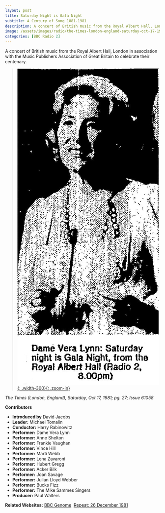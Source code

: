 ```yaml
---
layout: post
title: Saturday Night is Gala Night
subtitle: A Century of Song 1881-1981
description: A concert of British music from the Royal Albert Hall, London in association with the Music Publishers Association of Great Britain to celebrate their centenary.
image: /assets/images/radio/the-times-london-england-saturday-oct-17-1981-pg-27-issue.jpg
categories: [BBC Radio 2]
---
```


A concert of British music from the Royal Albert Hall, London in association with the Music Publishers Association of Great Britain to celebrate their centenary.

> [![](/assets/images/radio/the-times-london-england-saturday-oct-17-1981-pg-27-issue.jpg){: .width-300}{: .zoom-in}](/assets/images/radio/the-times-london-england-saturday-oct-17-1981-pg-27-issue.jpg)

<cite>The Times (London, England), Saturday, Oct 17, 1981; pg. 27; Issue 61058</cite>

**Contributors**
* **Introduced by** David Jacobs
* **Leader:** Michael Tomalin
* **Conductor:** Harry Rabinowitz
* **Performer:** Dame Vera Lynn
* **Performer:** Anne Shelton
* **Performer:** Frankie Vaughan
* **Performer:** Vince Hill
* **Performer:** Marti Webb
* **Performer:** Lena Zavaroni
* **Performer:** Hubert Gregg
* **Performer:** Acker Bilk
* **Performer:** Joan Savage
* **Performer:** Julian Lloyd Webber
* **Performer:** Bucks Fizz
* **Performer:** The Mike Sammes Singers
* **Producer:** Paul Walters

**Related Websites:**
<span class="post-categories">[BBC Genome](http://genome.ch.bbc.co.uk/8b5046ee2d5c42b8af6fbf7c13f6fd31)&nbsp;
[Repeat: 26 December 1981](http://genome.ch.bbc.co.uk/361dbdc4e7374f83a385f7a3342961d7)</span>
